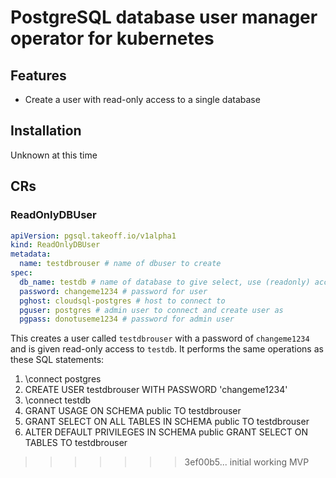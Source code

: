 # PostgreSQL database user manager operator for kubernetes

## Features
* Create a user with read-only access to a single database

## Installation
Unknown at this time

## CRs

### ReadOnlyDBUser
```yaml
apiVersion: pgsql.takeoff.io/v1alpha1
kind: ReadOnlyDBUser
metadata:
  name: testdbrouser # name of dbuser to create
spec:
  db_name: testdb # name of database to give select, use (readonly) access to
  password: changeme1234 # password for user
  pghost: cloudsql-postgres # host to connect to
  pguser: postgres # admin user to connect and create user as
  pgpass: donotuseme1234 # password for admin user
```

This creates a user called `testdbrouser` with a password of `changeme1234` and is given read-only access to `testdb`.
It performs the same operations as these SQL statements:
1. \connect postgres
2. CREATE USER testdbrouser WITH PASSWORD 'changeme1234'
3. \connect testdb 
4. GRANT USAGE ON SCHEMA public TO testdbrouser
5. GRANT SELECT ON ALL TABLES IN SCHEMA public TO testdbrouser
6. ALTER DEFAULT PRIVILEGES IN SCHEMA public GRANT SELECT ON TABLES TO testdbrouser
>>>>>>> 3ef00b5... initial working MVP
